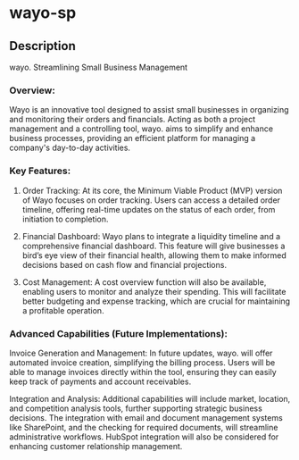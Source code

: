 # wayo-sp

## Description
wayo. Streamlining Small Business Management

### Overview:

Wayo is an innovative tool designed to assist small businesses in organizing and monitoring their orders and financials. Acting as both a project management and a controlling tool, wayo. aims to simplify and enhance business processes, providing an efficient platform for managing a company's day-to-day activities.

### Key Features:

1. Order Tracking:
At its core, the Minimum Viable Product (MVP) version of Wayo focuses on order tracking. Users can access a detailed order timeline, offering real-time updates on the status of each order, from initiation to completion.

2. Financial Dashboard:
Wayo plans to integrate a liquidity timeline and a comprehensive financial dashboard. This feature will give businesses a bird’s eye view of their financial health, allowing them to make informed decisions based on cash flow and financial projections.

3. Cost Management:
A cost overview function will also be available, enabling users to monitor and analyze their spending. This will facilitate better budgeting and expense tracking, which are crucial for maintaining a profitable operation.

### Advanced Capabilities (Future Implementations):

Invoice Generation and Management:
In future updates, wayo. will offer automated invoice creation, simplifying the billing process. Users will be able to manage invoices directly within the tool, ensuring they can easily keep track of payments and account receivables.

Integration and Analysis:
Additional capabilities will include market, location, and competition analysis tools, further supporting strategic business decisions. The integration with email and document management systems like SharePoint, and the checking for required documents, will streamline administrative workflows. HubSpot integration will also be considered for enhancing customer relationship management.